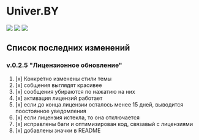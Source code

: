 # Univer.BY

[![](https://img.shields.io/badge/Версия-0.2.0-blue)](https://github.com/andreenkodaniel70/UNIVER.BY/blob/master/changelogs/v.%200.2.md)
[![](https://img.shields.io/badge/Лицензия-MIT-maroon)](https://github.com/andreenkodaniel70/UNIVER.BY/blob/master/LICENSE)
[![](https://img.shields.io/badge/Сайт-Univer.by-2bc700)](https://univer.by)

## Список последних изменений
### **v.0.2.5 "Лицензионное обновление"**

1. [x] Конкретно изменены стили темы
2. [x] собщения выглядят красивее
3. [x] сообщения убираются по нажатию на них
4. [x] активация лицензий работает
5. [x] если до конца лицензии осталось менее 15 дней, выводится поостоянное уведомления
6. [x] если лицензия истекла, то она отключается
7. [x] исправлены баги и оптимизирован код, связавый с лицензиями
8. [x] добавлены значки в README